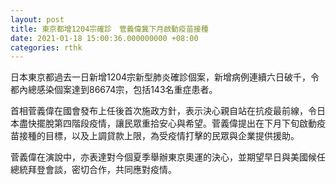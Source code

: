 ```yaml
---
layout: post
title: 東京都增1204宗確診　菅義偉冀下月啟動疫苗接種
date: 2021-01-18 15:00:36.000000000 +08:00
categories: rthk
---
```


日本東京都過去一日新增1204宗新型肺炎確診個案，新增病例連續六日破千，令都內總感染個案達到86674宗，包括143名重症患者。

首相菅義偉在國會發布上任後首次施政方針，表示決心親自站在抗疫最前線，令日本盡快擺脫第四階段疫情，讓民眾重拾安心與希望。菅義偉提出在下月下旬啟動疫苗接種的目標，以及上調貸款上限，為受疫情打擊的民眾與企業提供援助。

菅義偉在演說中，亦表達對今個夏季舉辦東京奧運的決心，並期望早日與美國候任總統拜登會談，密切合作，共同應對疫情。
